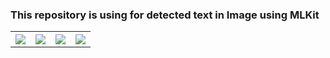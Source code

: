 
### This repository is using for detected text in Image using MLKit
<table style="width:100%">
  <tr>
    <th><img src="https://user-images.githubusercontent.com/68842666/229744420-d780278e-b0a2-45b0-a0d4-0992e1119776.jpg"/></th>
    <th><img src="https://user-images.githubusercontent.com/68842666/229744430-52b6c98f-7549-4ae9-8077-e25866a11311.jpg"/></th>
    <th><img src="https://user-images.githubusercontent.com/68842666/229744438-824eded3-a9d1-4d76-8243-77c60792e0bc.jpg"/></th>
    <th><img src="https://user-images.githubusercontent.com/68842666/229744444-277cbed1-e1aa-4bbb-b1ab-bc4319ac8632.jpg"/></th>
  </tr>
</table>
